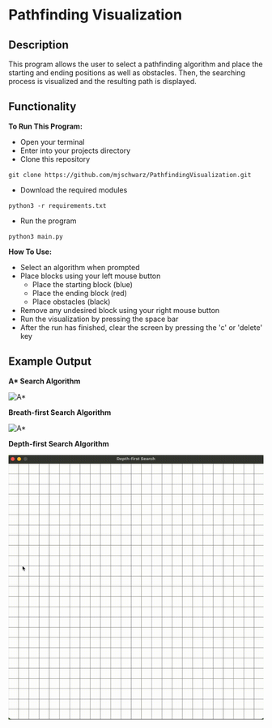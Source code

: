 # Pathfinding Visualization

## Description

This program allows the user to select a pathfinding algorithm and place the starting and ending positions as well as obstacles. Then, the searching process is visualized and the resulting path is displayed.

## Functionality

**To Run This Program:**
- Open your terminal
- Enter into your projects directory
- Clone this repository
```
git clone https://github.com/mjschwarz/PathfindingVisualization.git
```
- Download the required modules
```
python3 -r requirements.txt
```
- Run the program
```
python3 main.py
```

**How To Use:**
- Select an algorithm when prompted
- Place blocks using your left mouse button
    - Place the starting block (blue)
    - Place the ending block (red)
    - Place obstacles (black)
- Remove any undesired block using your right mouse button
- Run the visualization by pressing the space bar
- After the run has finished, clear the screen by pressing the 'c' or 'delete' key

## Example Output

**A\* Search Algorithm**

![A*](assets/astar.gif)

**Breath-first Search Algorithm**

![A*](assets/bfs.gif)

**Depth-first Search Algorithm**

![A*](assets/dfs.gif)

